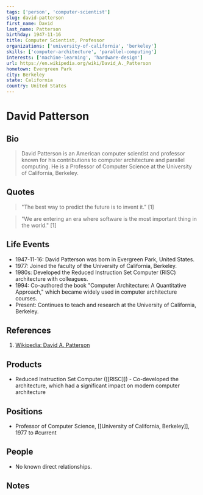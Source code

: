 ```yaml
---
tags: ['person', 'computer-scientist']
slug: david-patterson
first_name: David
last_name: Patterson
birthday: 1947-11-16
title: Computer Scientist, Professor
organizations: ['university-of-california', 'berkeley']
skills: ['computer-architecture', 'parallel-computing']
interests: ['machine-learning', 'hardware-design']
url: https://en.wikipedia.org/wiki/David_A._Patterson
hometown: Evergreen Park
city: Berkeley
state: California
country: United States
---
```


# David Patterson

## Bio

> David Patterson is an American computer scientist and professor known for his contributions to computer architecture and parallel computing. He is a Professor of Computer Science at the University of California, Berkeley.

## Quotes

> "The best way to predict the future is to invent it." [1]

> "We are entering an era where software is the most important thing in the world." [1]

## Life Events

- 1947-11-16: David Patterson was born in Evergreen Park, United States.
- 1977: Joined the faculty of the University of California, Berkeley.
- 1980s: Developed the Reduced Instruction Set Computer (RISC) architecture with colleagues.
- 1994: Co-authored the book "Computer Architecture: A Quantitative Approach," which became widely used in computer architecture courses.
- Present: Continues to teach and research at the University of California, Berkeley.

## References

1. [Wikipedia: David A. Patterson](https://en.wikipedia.org/wiki/David_A._Patterson)

## Products

- Reduced Instruction Set Computer ([[RISC]]) - Co-developed the architecture, which had a significant impact on modern computer architecture

## Positions

- Professor of Computer Science, [[University of California, Berkeley]], 1977 to #current

## People

- No known direct relationships.

## Notes






